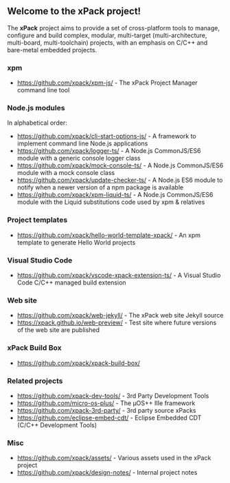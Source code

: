 ## Welcome to the xPack project!

The **xPack** project aims to provide a set of cross-platform tools to manage, configure and build complex, modular, multi-target (multi-architecture, multi-board, multi-toolchain) projects, with an emphasis on C/C++ and bare-metal embedded projects.

### xpm

- <https://github.com/xpack/xpm-js/> - The xPack Project Manager command line tool

### Node.js modules

In alphabetical order:

- <https://github.com/xpack/cli-start-options-js/> - A framework to implement command line Node.js applications
- <https://github.com/xpack/logger-ts/> - A Node.js CommonJS/ES6 module with a generic console logger class
- <https://github.com/xpack/mock-console-ts/> - A Node.js CommonJS/ES6 module with a mock console class
- <https://github.com/xpack/update-checker-ts/> - A Node.js ES6 module to notify when a newer version of a npm package is available
- <https://github.com/xpack/xpm-liquid-ts/> - A Node.js CommonJS/ES6 module with the Liquid substitutions code used by xpm & relatives

### Project templates

- <https://github.com/xpack/hello-world-template-xpack/> - An xpm template to generate Hello World projects

### Visual Studio Code

- <https://github.com/xpack/vscode-xpack-extension-ts/> - A Visual Studio Code C/C++ managed build extension

### Web site

- <https://github.com/xpack/web-jekyll/> - The xPack web site Jekyll source
- <https://xpack.github.io/web-preview/> - Test site where future versions of the web site are published

### xPack Build Box

- <https://github.com/xpack/xpack-build-box/>

### Related projects

- <https://github.com/xpack-dev-tools/> - 3rd Party Development Tools
- <https://github.com/micro-os-plus/> - The µOS++ IIIe framework
- <https://github.com/xpack-3rd-party/> - 3rd party source xPacks
- <https://github.com/eclipse-embed-cdt/> - Eclipse Embedded CDT (C/C++ Development Tools)

### Misc

- <https://github.com/xpack/assets/> - Various assets used in the xPack project
- <https://github.com/xpack/design-notes/> - Internal project notes
